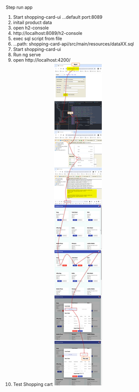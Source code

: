 Step run app
1. Start shopping-card-ui ...default port:8089
2. initail product data
3. open h2-console
4. http://localhost:8089/h2-console
5. exec sql script from file
6. ...path: shopping-card-api/src/main/resources/dataXX.sql
7. Start shopping-card-ui
8. Run ng serve
9. open http://localhost:4200/
10. Test Shopping cart
![Run App](https://github.com/nuchit2019/simple-shopping-cart-spring-boot3x-angular16.x/raw/main/step-run-app.jpg)
